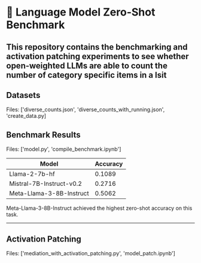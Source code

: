 # 🧪 Language Model Zero-Shot Benchmark

This repository contains the benchmarking and activation patching experiments to see whether open-weighted LLMs are able to count the number of category specific items in a lsit
---
## Datasets

Files: ['diverse_counts.json', 'diverse_counts_with_running.json', 'create_data.py]

## Benchmark Results

Files: ['model.py', 'compile_benchmark.ipynb']

| Model                        | Accuracy |
|------------------------------|-----------|
| Llama-2-7b-hf                | 0.1089 |
| Mistral-7B-Instruct-v0.2     | 0.2716 |
| Meta-Llama-3-8B-Instruct     | 0.5062 |

Meta-Llama-3-8B-Instruct achieved the highest zero-shot accuracy on this task.

---

## Activation Patching

Files: ['mediation_with_activation_patching.py', 'model_patch.ipynb']